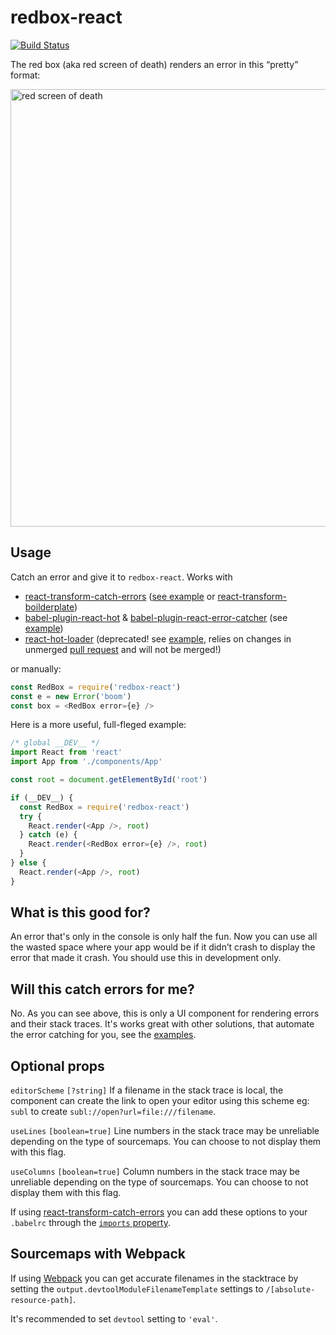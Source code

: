 # redbox-react

[![Build Status](https://travis-ci.org/KeywordBrain/redbox-react.svg?branch=master)](https://travis-ci.org/KeywordBrain/redbox-react)

The red box (aka red screen of death) renders an error in this “pretty” format:

<img src="http://i.imgur.com/9Jhlibk.png" alt="red screen of death" width="700" />

## Usage
Catch an error and give it to `redbox-react`. Works with
* [react-transform-catch-errors](https://github.com/gaearon/react-transform-catch-errors) ([see example](https://github.com/KeywordBrain/redbox-react/tree/master/examples/react-transform-catch-errors) or [react-transform-boilderplate](https://github.com/gaearon/react-transform-boilerplate/))
* [babel-plugin-react-hot](https://github.com/loggur/babel-plugin-react-hot) & [babel-plugin-react-error-catcher](https://github.com/loggur/babel-plugin-react-error-catcher) (see [example](https://github.com/KeywordBrain/redbox-react/tree/master/examples/babel-plugin-react-hot))
* [react-hot-loader](https://github.com/gaearon/react-hot-loader) (deprecated! see [example](https://github.com/KeywordBrain/redbox-react/tree/master/examples/react-hot-loader-example), relies on changes in unmerged [pull request](https://github.com/gaearon/react-hot-loader/pull/167) and will not be merged!)

or manually:

```javascript
const RedBox = require('redbox-react')
const e = new Error('boom')
const box = <RedBox error={e} />
```

Here is a more useful, full-fleged example:

```javascript
/* global __DEV__ */
import React from 'react'
import App from './components/App'

const root = document.getElementById('root')

if (__DEV__) {
  const RedBox = require('redbox-react')
  try {
    React.render(<App />, root)
  } catch (e) {
    React.render(<RedBox error={e} />, root)
  }
} else {
  React.render(<App />, root)
}
```

## What is this good for?
An error that's only in the console is only half the fun. Now you can use all the wasted space where your app would be if it didn’t crash to display the error that made it crash. You should use this in development only.

## Will this catch errors for me?
No. As you can see above, this is only a UI component for rendering errors and their stack traces. It's works great with other solutions, that automate the error catching for you, see the [examples](https://github.com/KeywordBrain/redbox-react/tree/master/examples).

## Optional props

`editorScheme` `[?string]` If a filename in the stack trace is local, the component can create the
link to open your editor using this scheme eg: `subl` to create `subl://open?url=file:///filename`.

`useLines` `[boolean=true]` Line numbers in the stack trace may be unreliable depending on the
type of sourcemaps. You can choose to not display them with this flag.

`useColumns` `[boolean=true]` Column numbers in the stack trace may be unreliable depending on the
type of sourcemaps. You can choose to not display them with this flag.

If using [react-transform-catch-errors](https://github.com/gaearon/react-transform-catch-errors#installation) you can add these options to your `.babelrc` through the [`imports` property](https://github.com/gaearon/react-transform-catch-errors#installation).

## Sourcemaps with Webpack

If using [Webpack](https://webpack.github.io) you can get accurate filenames in the stacktrace by
setting the `output.devtoolModuleFilenameTemplate` settings to `/[absolute-resource-path]`.

It's recommended to set `devtool` setting to `'eval'`.
